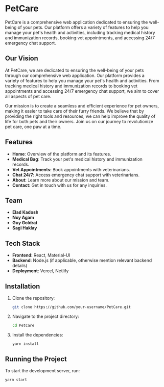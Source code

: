 # PetCare

PetCare is a comprehensive web application dedicated to ensuring the well-being of your pets. Our platform offers a variety of features to help you manage your pet's health and activities, including tracking medical history and immunization records, booking vet appointments, and accessing 24/7 emergency chat support.

## Our Vision

At PetCare, we are dedicated to ensuring the well-being of your pets through our comprehensive web application. Our platform provides a variety of features to help you manage your pet's health and activities. From tracking medical history and immunization records to booking vet appointments and accessing 24/7 emergency chat support, we aim to cover all aspects of pet care.

Our mission is to create a seamless and efficient experience for pet owners, making it easier to take care of their furry friends. We believe that by providing the right tools and resources, we can help improve the quality of life for both pets and their owners. Join us on our journey to revolutionize pet care, one paw at a time.

## Features

- **Home**: Overview of the platform and its features.
- **Medical Bag**: Track your pet's medical history and immunization records.
- **Vet Appointments**: Book appointments with veterinarians.
- **Chat 24/7**: Access emergency chat support with veterinarians.
- **About**: Learn more about our mission and team.
- **Contact**: Get in touch with us for any inquiries.

## Team

- **Elad Kadosh**
- **Noy Agam**
- **Guy Goldrat**
- **Sagi Haklay**

## Tech Stack

- **Frontend**: React, Material-UI
- **Backend**: Node.js (if applicable, otherwise mention relevant backend details)
- **Deployment**: Vercel, Netlify

## Installation

1. Clone the repository:
    ```bash
    git clone https://github.com/your-username/PetCare.git
    ```

2. Navigate to the project directory:
    ```bash
    cd PetCare
    ```

3. Install the dependencies:
    ```bash
    yarn install
    ```

## Running the Project

To start the development server, run:
```bash
yarn start
